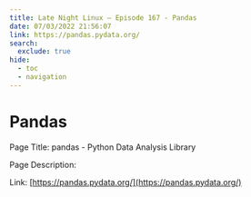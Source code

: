 ```yaml
---
title: Late Night Linux – Episode 167 - Pandas
date: 07/03/2022 21:56:07
link: https://pandas.pydata.org/
search:
  exclude: true
hide:
  - toc
  - navigation
---
```


# Pandas

Page Title: pandas - Python Data Analysis Library

Page Description:  

Link: [https://pandas.pydata.org/](https://pandas.pydata.org/)